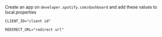 Create an app on `developer.spotify.com/dashboard` and add these values to local.properties

```CLIENT_ID="client id"```

```REDIRECT_URL="redirect url"```


